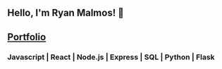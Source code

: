 ## Hello, I'm Ryan Malmos! 👋

## [Portfolio](https://rmpasta.github.io/RMPortfolio/)

### Javascript | React | Node.js | Express | SQL | Python | Flask
